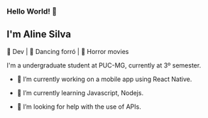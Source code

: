 ### Hello World! 👋
## I'm Aline Silva 

💙 Dev | 💙 Dancing forró | 💙 Horror movies

I'm a undergraduate student at PUC-MG, currently at 3º semester. 

- 🔭 I’m currently working on a mobile app using React Native. 
- 🌱 I’m currently learning Javascript, Nodejs. 

- 🤔 I’m looking for help with the use of APIs.



<!--
**AlineSilvaDev/AlineSilvaDev** is a ✨ _special_ ✨ repository because its `README.md` (this file) appears on your GitHub profile.

Here are some ideas to get you started:

- 💬 Ask me about ...
- 📫 How to reach me: ...
- 😄 Pronouns: ...
- ⚡ Fun fact: ...
- 👯 I’m looking to collaborate on ...
-->
